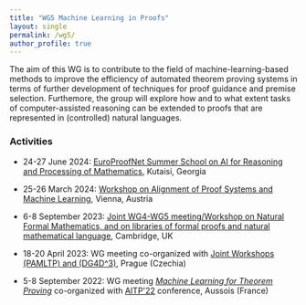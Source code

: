 ```yaml
---
title: "WG5 Machine Learning in Proofs"
layout: single
permalink: /wg5/
author_profile: true
---
```


The aim of this WG is to contribute to the field of machine-learning-based
methods to improve the efficiency of automated theorem proving systems in terms
of further development of techniques for proof guidance and premise selection.
Furthemore, the group will explore how and to what extent tasks of
computer-assisted reasoning can be extended to proofs that are represented in
(controlled) natural languages.

### Activities
- 24-27 June 2024: [EuroProofNet Summer School on AI for Reasoning and Processing of Mathematics](/schools/Kutaisi24), Kutaisi, Georgia
- 25-26 March 2024: [Workshop on Alignment of Proof Systems and Machine Learning](/wg5-vienna24), Vienna, Austria
- 6-8 September 2023: [Joint WG4-WG5 meeting/Workshop on Natural Formal Mathematics, and on libraries of formal proofs and natural mathematical language](../cambridge-2023), Cambridge, UK

- 18-20 April 2023: WG meeting co-organized  with [Joint Workshops (PAMLTP) and (DG4D^3)](/Prague23), Prague (Czechia)

- 5-8 September 2022: WG meeting [*Machine Learning for Theorem Proving*](/wg5-aitp22) co-organized with [AITP'22](http://aitp-conference.org/2022/) conference, Aussois (France)
